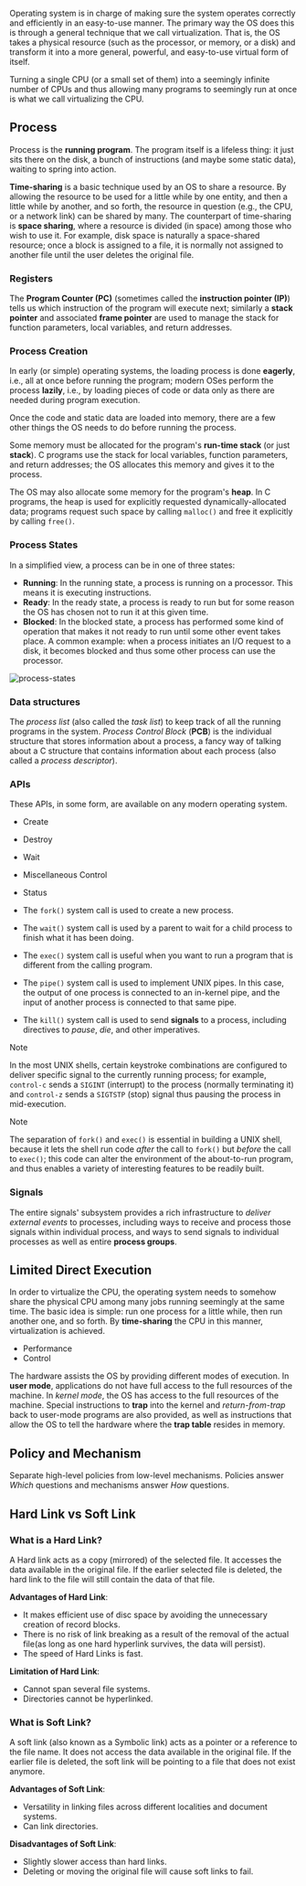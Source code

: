 Operating system is in charge of making sure the system operates correctly and efficiently in an easy-to-use manner.
The primary way the OS does this is through a general technique that we call virtualization.
That is, the OS takes a physical resource (such as the processor, or memory, or a disk) and transform
it into a more general, powerful, and easy-to-use virtual form of itself.

Turning a single CPU (or a small set of them) into a seemingly infinite number of CPUs and thus allowing
many programs to seemingly run at once is what we call virtualizing the CPU.

## Process

Process is the **running program**. The program itself is a lifeless thing: it just sits there on the disk, a bunch of instructions (and maybe some static data), waiting to spring into action.

**Time-sharing** is a basic technique used by an OS to share a resource.
By allowing the resource to be used for a little while by one entity, and
then a little while by another, and so forth, the resource in question (e.g., the
CPU, or a network link) can be shared by many.
The counterpart of time-sharing is **space sharing**, where a resource is divided (in space)
among those who wish to use it.
For example, disk space is naturally a space-shared resource; once a block is assigned to a file,
it is normally not assigned to another file until the user deletes the original file.

### Registers

The **Program Counter (PC)** (sometimes called the **instruction pointer (IP)**) tells us which instruction of the program
will execute next; similarly a **stack pointer** and associated **frame pointer** are used to manage the stack for function
parameters, local variables, and return addresses.

### Process Creation

In early (or simple) operating systems, the loading process is done **eagerly**, i.e., all at once before running the program; modern OSes perform the process **lazily**, i.e., by loading pieces of code or data only as there are needed during program execution.

Once the code and static data are loaded into memory, there are a few other things the OS needs to do before running the process.

Some memory must be allocated for the program's **run-time stack** (or just **stack**). C programs use the stack for local variables, function parameters, and return addresses; the OS allocates this memory and gives it to the process.

The OS may also allocate some memory for the program's **heap**. In C programs, the heap is used for explicitly requested dynamically-allocated data; programs request such space by calling `malloc()` and free it explicitly by calling `free()`.

### Process States

In a simplified view, a process can be in one of three states:

- **Running**: In the running state, a process is running on a processor. This means it is executing instructions.
- **Ready**: In the ready state, a process is ready to run but for some reason the OS has chosen not to run it at this given time.
- **Blocked**: In the blocked state, a process has performed some kind of operation that makes it not ready to run until some other
  event takes place. A common example: when a process initiates an I/O request to a disk, it becomes blocked and thus some other process
  can use the processor.

![process-states](process-states.png)

### Data structures

The _process list_ (also called the _task list_) to keep track of all the running programs in the system.
_Process Control Block_ (**PCB**) is the individual structure that stores information about a process,
a fancy way of talking about a C structure that contains information about each process
(also called a _process descriptor_).

### APIs

These APIs, in some form, are available on any modern operating system.

- Create
- Destroy
- Wait
- Miscellaneous Control
- Status

- The `fork()` system call is used to create a new process.
- The `wait()` system call is used by a parent to wait for a child process to finish what it has been doing.
- The `exec()` system call is useful when you want to run a program that is different from the calling program.
- The `pipe()` system call is used to implement UNIX pipes. In this case, the output of one process is connected to an
  in-kernel pipe, and the input of another process is connected to that same pipe.
- The `kill()` system call is used to send **signals** to a process, including directives to _pause_, _die_, and other
  imperatives.

> [!note]
> In the most UNIX shells, certain keystroke combinations are configured to deliver specific signal to the currently
> running process; for example, `control-c` sends a `SIGINT` (interrupt) to the process (normally terminating it) and
> `control-z` sends a `SIGTSTP` (stop) signal thus pausing the process in mid-execution.

> [!note]
> The separation of `fork()` and `exec()` is essential in building a UNIX shell, because it lets the shell run code
> _after_ the call to `fork()` but _before_ the call to `exec()`; this code can alter the environment of the about-to-run
> program, and thus enables a variety of interesting features to be readily built.

### Signals

The entire signals' subsystem provides a rich infrastructure to _deliver external events_ to processes, including ways
to receive and process those signals within individual process, and ways to send signals to individual processes
as well as entire **process groups**.

## Limited Direct Execution

In order to virtualize the CPU, the operating system needs to somehow
share the physical CPU among many jobs running seemingly at the same time.
The basic idea is simple: run one process for a little while, then
run another one, and so forth. By **time-sharing** the CPU in this manner,
virtualization is achieved.

- Performance
- Control

The hardware assists the OS by providing different modes of execution.
In **user mode**, applications do not have full access to the full resources of the machine.
In _kernel mode_, the OS has access to the full resources of the machine.
Special instructions to **trap** into the kernel and _return-from-trap_ back to user-mode programs
are also provided, as well as instructions that allow the OS to tell the hardware where the **trap table**
resides in memory.

## Policy and Mechanism

Separate high-level policies from low-level mechanisms.
Policies answer _Which_ questions and mechanisms answer _How_ questions.

## Hard Link vs Soft Link

### What is a Hard Link?

A Hard link acts as a copy (mirrored) of the selected file. It accesses the data available in the original file. If the earlier selected file is deleted, the hard link to the file will still contain the data of that file.

**Advantages of Hard Link**:

- It makes efficient use of disc space by avoiding the unnecessary creation of record blocks.
- There is no risk of link breaking as a result of the removal of the actual file(as long as one hard hyperlink survives, the data will persist).
- The speed of Hard Links is fast.

**Limitation of Hard Link**:

- Cannot span several file systems.
- Directories cannot be hyperlinked.

### What is Soft Link?

A soft link (also known as a Symbolic link) acts as a pointer or a reference to the file name. It does not access the data available in the original file. If the earlier file is deleted, the soft link will be pointing to a file that does not exist anymore.

**Advantages of Soft Link**:

- Versatility in linking files across different localities and document systems.
- Can link directories.

**Disadvantages of Soft Link**:

- Slightly slower access than hard links.
- Deleting or moving the original file will cause soft links to fail.
